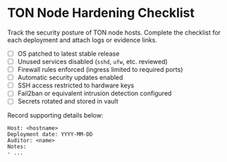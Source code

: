 # TON Node Hardening Checklist

Track the security posture of TON node hosts. Complete the checklist for each
deployment and attach logs or evidence links.

- [ ] OS patched to latest stable release
- [ ] Unused services disabled (`sshd`, `ufw`, etc. reviewed)
- [ ] Firewall rules enforced (ingress limited to required ports)
- [ ] Automatic security updates enabled
- [ ] SSH access restricted to hardware keys
- [ ] Fail2ban or equivalent intrusion detection configured
- [ ] Secrets rotated and stored in vault

Record supporting details below:

```
Host: <hostname>
Deployment date: YYYY-MM-DD
Auditor: <name>
Notes:
- ...
```
